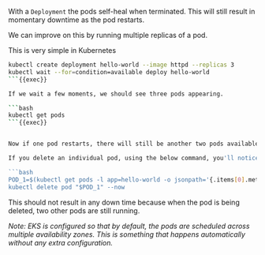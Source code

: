 
With a `Deployment` the pods self-heal when terminated. This will still result in momentary downtime as the pod restarts.

We can improve on this by running multiple replicas of a pod.

This is very simple in Kubernetes

```bash
kubectl create deployment hello-world --image httpd --replicas 3
kubectl wait --for=condition=available deploy hello-world
```{{exec}}

If we wait a few moments, we should see three pods appearing.

```bash
kubectl get pods
```{{exec}}


Now if one pod restarts, there will still be another two pods available to serve requests.

If you delete an individual pod, using the below command, you'll notice that the deployment self-heals very quickly and we will have either two or three pods running at all times

```bash
POD_1=$(kubectl get pods -l app=hello-world -o jsonpath='{.items[0].metadata.name}')
kubectl delete pod "$POD_1" --now
```

This should not result in any down time because when the pod is being deleted, two other pods are still running.

*Note: EKS is configured so that by default, the pods are scheduled across multiple availability zones. This is something that happens automatically without any extra configuration.*